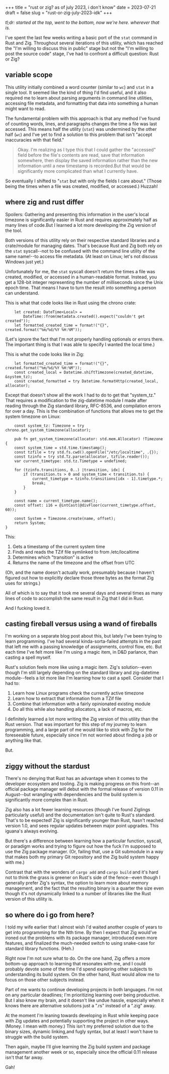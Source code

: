 +++
title = "rust or zig? as of july 2023, i don't know"
date = 2023-07-21
draft = false
slug = "rust-or-zig-july-2023-idk"
+++

*tl;dr: started at the top, went to the bottom, now we're here. wherever that is.*

I've spent the last few weeks writing a basic port of the `stat` command in Rust and Zig. Throughout several iterations of this utility, which has reached the "I'm willing to discuss this in public" stage but not the "I'm willing to post the source code" stage, I've had to confront a difficult question: Rust or Zig?

<!-- more -->

## variable scope

This utility initially combined a word counter (similar to `wc`) and `stat` in a single tool. It seemed like the kind of thing I'd find useful, and it also required me to learn about parsing arguments in command line utilities, accessing file metadata, and formatting that data into something a human might want to read.

The fundamental problem with this approach is that any method I've found of counting words, lines, and paragraphs changes the time a file was last accessed. This means half the utility (`stat`) was undermined by the other half (`wc`) and I've yet to find a solution to this problem that isn't "accept inaccuracies with that field."

> Okay. I'm realizing as I type this that I could gather the "accessed" field before the file's contents are read, save that information somewhere, then display the saved information rather than the new information until a new timestamp is recorded.But that would be significantly more complicated than what I currently have.

So eventually I shifted to "`stat` but with only the fields I care about." (Those being the times when a file was created, modified, or accessed.) Huzzah!

## where zig and rust differ

Spoilers: Gathering and presenting this information in the user's local timezone is significantly easier in Rust and requires approximately half as many lines of code.But I learned a lot more developing the Zig version of the tool.

Both versions of this utility rely on their respective standard libraries and a crate/module for managing dates. That's because Rust and Zig both rely on the `stat` syscall--not to be confused with the command line utility of the same name!--to access file metadata. (At least on Linux; let's not discuss Windows just yet.)

Unfortunately for me, the `stat` syscall doesn't return the times a file was created, modified, or accessed in a human-readable format. Instead, you get a 128-bit integer representing the number of milliseconds since the Unix epoch time. That means I have to turn the result into something a person can understand.

This is what that code looks like in Rust using the chrono crate:

```
    let created: DateTime<Local> =
        DateTime::from(metadata.created().expect("couldn't get created"));
    let formatted_created_time = format!("{}", created.format("%m/%d/%Y %H:%M"));

```

(Let's ignore the fact that I'm not properly handling optionals or errors there. The important thing is that I was able to specify I wanted the local time.)

This is what the code looks like in Zig:
```
    let formatted_created_time = format!("{}", created.format("%m/%d/%Y %H:%M"));
    const created_local = Datetime.shiftTimezone(created_datetime, &system_tz);
    const created_formatted = try Datetime.formatHttp(created_local, allocator);
```
Except that doesn't show all the work I had to do to get that "system_tz." That requires a modification to the zig-datetime module I made after reading through the Zig standard library, RFC-8536, and compilation errors for over a day. This is the combination of functions that allows me to get the system timezone on Linux:

```
    const system_tz: Timezone = try chrono.get_system_timezone(allocator);

    pub fn get_system_timezone(allocator: std.mem.Allocator) !Timezone {
    const system_time = std.time.timestamp();
    const tzfile = try std.fs.cwd().openFile("/etc/localtime", .{});
    const tzinfo = try std.Tz.parse(allocator, tzfile.reader());
    var current_timetype: std.tz.Timetype = undefined;

    for (tzinfo.transitions, 0..) |transition, idx| {
        if (transition.ts > 0 and system_time < transition.ts) {
            current_timetype = tzinfo.transitions[idx - 1].timetype.*;
            break;
        }
    }

    const name = current_timetype.name();
    const offset: i16 = @intCast(@divFloor(current_timetype.offset, 60));

    const System = Timezone.create(name, offset);
    return System;
}
```
This: 

1. Gets a timestamp of the current system time
2. Finds and reads the TZif file symlinked to from /etc/localtime
3. Determines which "transition" is active
4. Returns the name of the timezone and the offset from UTC

(Oh, and the name doesn't actually work, presumably because I haven't figured out how to explicitly declare those three bytes as the format Zig uses for strings.)

All of which is to say that it took me several days and several times as many lines of code to accomplish the same result in Zig that I did in Rust.

And I fucking loved it.

## casting fireball versus using a wand of fireballs

I'm working on a separate blog post about this, but lately I've been trying to learn programming. I've had several kinda-sorta-failed attempts in the past that left me with a passing knowledge of assignments, control flow, etc. But each time I've felt more like I'm using a magic item, in D&D parlance, than casting a spell myself.

Rust's solution feels more like using a magic item. Zig's solution--even though I'm still largely depending on the standard library and zig-datetime module--feels a lot more like I'm learning how to cast a spell. Consider that I had to:

1. Learn how Linux programs check the currently active timezone
2. Learn how to extract that information from a TZif file
3. Combine that information with a fairly opinionated existing module
4. Do all this while also handling allocators, a lack of macros, etc.

I definitely learned a lot more writing the Zig version of this utility than the Rust version. That was important for this step of my journey to learn programming, and a large part of me would like to stick with Zig for the foreseeable future, especially since I'm not worried about finding a job or anything like that.

But.

## ziggy without the stardust

There's no denying that Rust has an advantage when it comes to the developer ecosystem and tooling. Zig is making progress on this front--an official package manager will debut with the formal release of version 0.11 in August--but wrangling with dependencies and the build system is significantly more complex than in Rust.

Zig also has a lot fewer learning resources (though I've found Ziglings particularly useful) and the documentation isn't quite to Rust's standard. That's to be expected! Zig is significantly younger than Rust, hasn't reached version 1.0, and sees regular updates between major point upgrades. This iguana's always evolving.

But there's a difference between learning how a particular function, syscall, or paradigm works and trying to figure out how the fuck I'm supposed to use the Zig package manager. (Or, failing that, use a Git submodule in a way that makes both my primary Git repository and the Zig build system happy with me.)

Contrast that with the wonders of `cargo add` and `cargo build` and it's hard not to think the grass is greener on Rust's side of the fence--even though I generally prefer Zig's syntax, the option to learn more about memory management, and the fact that the resulting binary is a quarter the size even though it's not dynamically linked to a number of libraries like the Rust version of this utility is.

## so where do i go from here?

I told my wife earlier that I almost wish I'd waited another couple of years to get into programming for the Nth time. By then I expect that Zig would've ironed out the problems with its package manager, introduced even more features, and finalized the much-needed switch to using snake-case for standard library functions. (Heh.)

Right now I'm not sure what to do. On the one hand, Zig offers a more bottom-up approach to learning that resonates with me, and I could probably devote some of the time I'd spend exploring other subjects to understanding its build system. On the other hand, Rust would allow me to focus on those other subjects instead.

Part of me wants to continue developing projects in both languages. I'm not on any particular deadlines; I'm prioritizing learning over being productive. But I also know my brain, and it doesn't like undue hassle, especially when it knows there are alternative solutions just a ".rs" instead of a ".zig" away.

At the moment I'm leaning towards developing in Rust while keeping pace with Zig updates and potentially supporting the project in other ways. (Money. I mean with money.) This isn't my preferred solution due to the binary sizes, dynamic linking,and fugly syntax, but at least I won't have to struggle with the build system.

Then again, maybe I'll give learning the Zig build system and package management another week or so, especially since the official 0.11 release isn't that far away.

Gah!